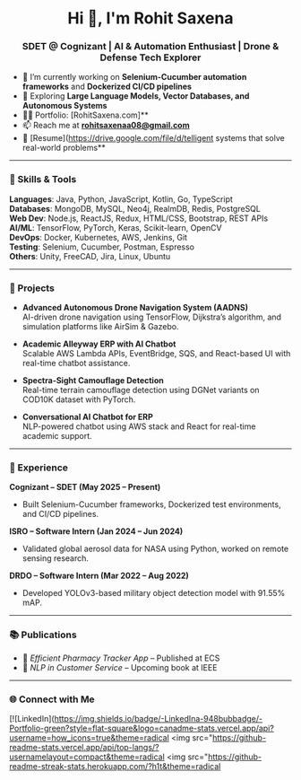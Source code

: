 <h1 align="center">Hi 👋, I'm Rohit Saxena</h1>
<h3 align="center">SDET @ Cognizant | AI & Automation Enthusiast | Drone & Defense Tech Explorer</h3>

- 🔭 I’m currently working on **Selenium-Cucumber automation frameworks** and **Dockerized CI/CD pipelines**
- 🌱 Exploring **Large Language Models, Vector Databases, and Autonomous Systems**
- 👨‍💻 Portfolio: [RohitSaxena.com]**
- 📫 Reach me at **rohitsaxenaa08@gmail.com**
- 📄 [Resume](https://drive.google.com/file/d/telligent systems that solve real-world problems**

---

### 🧠 Skills & Tools

**Languages**: Java, Python, JavaScript, Kotlin, Go, TypeScript  
**Databases**: MongoDB, MySQL, Neo4j, RealmDB, Redis, PostgreSQL  
**Web Dev**: Node.js, ReactJS, Redux, HTML/CSS, Bootstrap, REST APIs  
**AI/ML**: TensorFlow, PyTorch, Keras, Scikit-learn, OpenCV  
**DevOps**: Docker, Kubernetes, AWS, Jenkins, Git  
**Testing**: Selenium, Cucumber, Postman, Espresso  
**Others**: Unity, FreeCAD, Jira, Linux, Ubuntu

---

### 🚀 Projects

- **Advanced Autonomous Drone Navigation System (AADNS)**  
  AI-driven drone navigation using TensorFlow, Dijkstra’s algorithm, and simulation platforms like AirSim & Gazebo.

- **Academic Alleyway ERP with AI Chatbot**  
  Scalable AWS Lambda APIs, EventBridge, SQS, and React-based UI with real-time chatbot assistance.

- **Spectra-Sight Camouflage Detection**  
  Real-time terrain camouflage detection using DGNet variants on COD10K dataset with PyTorch.

- **Conversational AI Chatbot for ERP**  
  NLP-powered chatbot using AWS stack and React for real-time academic support.

---

### 🏢 Experience

**Cognizant – SDET (May 2025 – Present)**  
- Built Selenium-Cucumber frameworks, Dockerized test environments, and CI/CD pipelines.

**ISRO – Software Intern (Jan 2024 – Jun 2024)**  
- Validated global aerosol data for NASA using Python, worked on remote sensing research.

**DRDO – Software Intern (Mar 2022 – Aug 2022)**  
- Developed YOLOv3-based military object detection model with 91.55% mAP.

---

### 📚 Publications

- 📱 *Efficient Pharmacy Tracker App* – Published at ECS  
- 🤖 *NLP in Customer Service* – Upcoming book at IEEE

---

### 🌐 Connect with Me

[![LinkedIn](https://img.shields.io/badge/-LinkedIna-948bubbadge/-Portfolio-green?style=flat-square&logo=canadme-stats.vercel.app/api?username=how_icons=true&theme=radical
  <img src="https://github-readme-stats.vercel.app/api/top-langs/?usernamelayout=compact&theme=radical
  <img src="https://github-readme-streak-stats.herokuapp.com/?h1t&theme=radical
</p>
